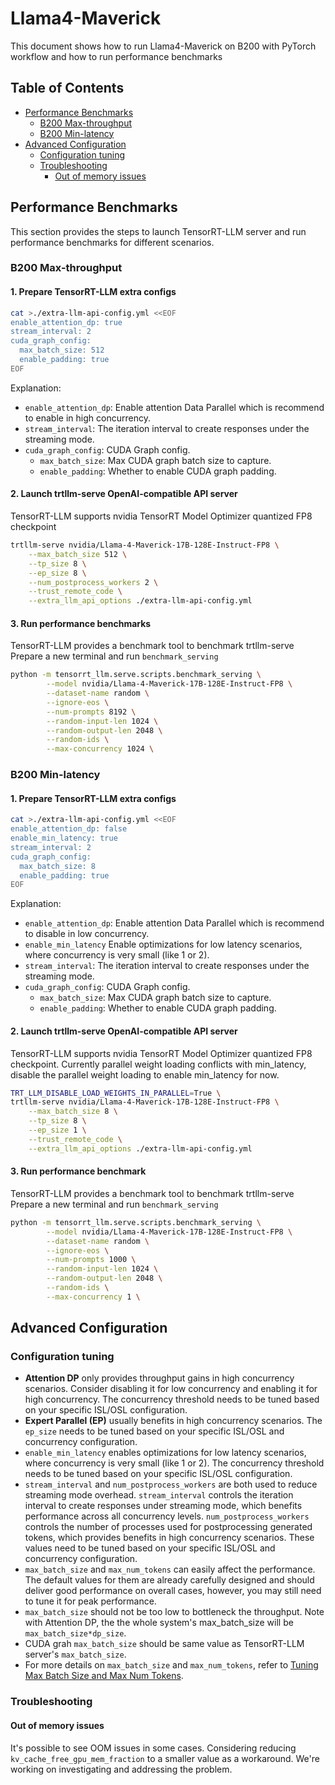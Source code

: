 # Llama4-Maverick

This document shows how to run Llama4-Maverick on B200 with PyTorch workflow and how to run performance benchmarks


## Table of Contents

- [Performance Benchmarks](#performance-benchmarks)
  - [B200 Max-throughput](#b200-max-throughput)
  - [B200 Min-latency](#b200-min-latency)
- [Advanced Configuration](#advanced-configuration)
  - [Configuration tuning](#configuration-tuning)
  - [Troubleshooting](#troubleshooting)
    - [Out of memory issues](#out-of-memory-issues)


## Performance Benchmarks

This section provides the steps to launch TensorRT-LLM server and run performance benchmarks for different scenarios.


### B200 Max-throughput


#### 1. Prepare TensorRT-LLM extra configs
```bash
cat >./extra-llm-api-config.yml <<EOF
enable_attention_dp: true
stream_interval: 2
cuda_graph_config:
  max_batch_size: 512
  enable_padding: true
EOF
```
Explanation:
- `enable_attention_dp`: Enable attention Data Parallel which is recommend to enable in high concurrency.
- `stream_interval`: The iteration interval to create responses under the streaming mode.
- `cuda_graph_config`: CUDA Graph config.
  - `max_batch_size`: Max CUDA graph batch size to capture.
  - `enable_padding`: Whether to enable CUDA graph padding.


#### 2. Launch trtllm-serve OpenAI-compatible API server
TensorRT-LLM supports nvidia TensorRT Model Optimizer quantized FP8 checkpoint
``` bash
trtllm-serve nvidia/Llama-4-Maverick-17B-128E-Instruct-FP8 \
    --max_batch_size 512 \
    --tp_size 8 \
    --ep_size 8 \
    --num_postprocess_workers 2 \
    --trust_remote_code \
    --extra_llm_api_options ./extra-llm-api-config.yml
```


#### 3. Run performance benchmarks
TensorRT-LLM provides a benchmark tool to benchmark trtllm-serve
Prepare a new terminal and run `benchmark_serving`
```bash
python -m tensorrt_llm.serve.scripts.benchmark_serving \
        --model nvidia/Llama-4-Maverick-17B-128E-Instruct-FP8 \
        --dataset-name random \
        --ignore-eos \
        --num-prompts 8192 \
        --random-input-len 1024 \
        --random-output-len 2048 \
        --random-ids \
        --max-concurrency 1024 \
```


### B200 Min-latency


#### 1. Prepare TensorRT-LLM extra configs
```bash
cat >./extra-llm-api-config.yml <<EOF
enable_attention_dp: false
enable_min_latency: true
stream_interval: 2
cuda_graph_config:
  max_batch_size: 8
  enable_padding: true
EOF
```
Explanation:
- `enable_attention_dp`: Enable attention Data Parallel which is recommend to disable in low concurrency.
- `enable_min_latency` Enable optimizations for low latency scenarios, where concurrency is very small (like 1 or 2).
- `stream_interval`: The iteration interval to create responses under the streaming mode.
- `cuda_graph_config`: CUDA Graph config.
  - `max_batch_size`: Max CUDA graph batch size to capture.
  - `enable_padding`: Whether to enable CUDA graph padding.


#### 2. Launch trtllm-serve OpenAI-compatible API server
TensorRT-LLM supports nvidia TensorRT Model Optimizer quantized FP8 checkpoint.
Currently parallel weight loading conflicts with min_latency, disable the parallel weight loading to enable min_latency for now.
``` bash
TRT_LLM_DISABLE_LOAD_WEIGHTS_IN_PARALLEL=True \
trtllm-serve nvidia/Llama-4-Maverick-17B-128E-Instruct-FP8 \
    --max_batch_size 8 \
    --tp_size 8 \
    --ep_size 1 \
    --trust_remote_code \
    --extra_llm_api_options ./extra-llm-api-config.yml
```


#### 3. Run performance benchmark
TensorRT-LLM provides a benchmark tool to benchmark trtllm-serve
Prepare a new terminal and run `benchmark_serving`
```bash
python -m tensorrt_llm.serve.scripts.benchmark_serving \
        --model nvidia/Llama-4-Maverick-17B-128E-Instruct-FP8 \
        --dataset-name random \
        --ignore-eos \
        --num-prompts 1000 \
        --random-input-len 1024 \
        --random-output-len 2048 \
        --random-ids \
        --max-concurrency 1 \
```

## Advanced Configuration

### Configuration tuning

- **Attention DP** only provides throughput gains in high concurrency scenarios. Consider disabling it for low concurrency and enabling it for high concurrency. The concurrency threshold needs to be tuned based on your specific ISL/OSL configuration.
- **Expert Parallel (EP)** usually benefits in high concurrency scenarios. The `ep_size` needs to be tuned based on your specific ISL/OSL and concurrency configuration.
- `enable_min_latency` enables optimizations for low latency scenarios, where concurrency is very small (like 1 or 2). The concurrency threshold needs to be tuned based on your specific ISL/OSL configuration.
- `stream_interval` and `num_postprocess_workers` are both used to reduce streaming mode overhead. `stream_interval` controls the iteration interval to create responses under streaming mode, which benefits performance across all concurrency levels. `num_postprocess_workers` controls the number of processes used for postprocessing generated tokens, which provides benefits in high concurrency scenarios. These values need to be tuned based on your specific ISL/OSL and concurrency configuration.
- `max_batch_size` and `max_num_tokens` can easily affect the performance. The default values for them are already carefully designed and should deliver good performance on overall cases, however, you may still need to tune it for peak performance.
- `max_batch_size` should not be too low to bottleneck the throughput. Note with Attention DP, the the whole system's max_batch_size will be `max_batch_size*dp_size`.
- CUDA grah `max_batch_size` should be same value as TensorRT-LLM server's `max_batch_size`.
- For more details on `max_batch_size` and `max_num_tokens`, refer to [Tuning Max Batch Size and Max Num Tokens](../../../../docs/source/performance/performance-tuning-guide/tuning-max-batch-size-and-max-num-tokens.md).

### Troubleshooting

#### Out of memory issues

It's possible to see OOM issues in some cases. Considering reducing `kv_cache_free_gpu_mem_fraction` to a smaller value as a workaround. We're working on investigating and addressing the problem.
